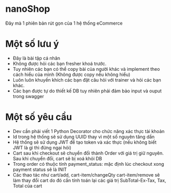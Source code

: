 # nanoShop
Đây mà 1 phiên bản rút gọn của 1 hệ thống eCommerce

# Một số lưu ý
* Đây là bài tập cá nhân 
* Không được hỏi các bạn fresher khoá trước.
* Tuy nhiên các bạn có thể copy bài của người khác và implement theo cách hiểu của mình (Không được copy nếu không hiểu)
* Luôn luôn khuyến khích các bạn đặt câu hỏi với trainer và hỏi các bạn khác.
* Các bạn được tự do thiết kế DB tuy nhiên phải đảm bảo input và ouput trong swagger 

#  Một số yêu cầu
* Dev cần phải viết 1 Python Decorator cho chức năng xác thực tài khoản
* Id trong hệ thống sẽ sử dụng UUID thay vì một số nguyên tăng dần
* Hệ thống sẽ sử dụng JWT để tạo token và xác thực (nếu không biết JWT là gì thì đừng ngại hỏi)
* Cart sau khi checkout sẽ chuyển đổi thành Order với giá trị giữ nguyên. Sau khi chuyển đổi, cart sẽ bị xoá khỏi DB
* Trong order có thuộc tính payment_status: mặc định lúc checkout xong payment status sẽ là INIT
* Các thao tác như cart/add, cart-item/changeQty cart-item/remove sẽ làm thay đổi cart do đó cần tính toán lại các giá trị SubTotal-Ex-Tax, Tax, Total của cart